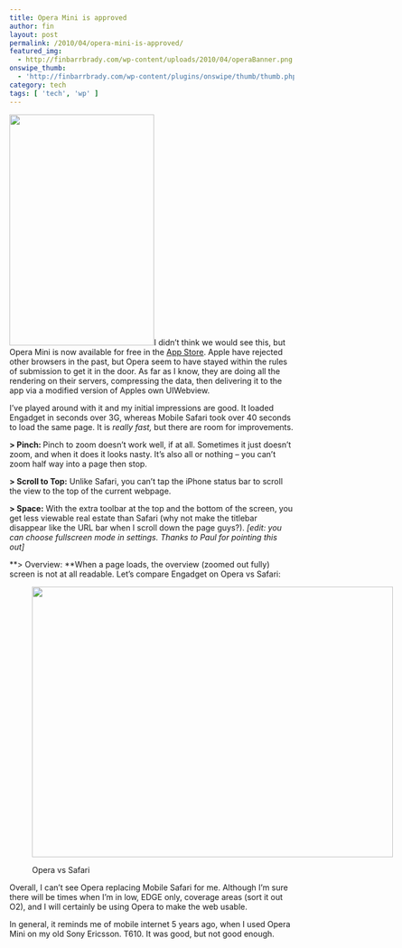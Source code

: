```yaml
---
title: Opera Mini is approved
author: fin
layout: post
permalink: /2010/04/opera-mini-is-approved/
featured_img:
  - http://finbarrbrady.com/wp-content/uploads/2010/04/operaBanner.png
onswipe_thumb:
  - 'http://finbarrbrady.com/wp-content/plugins/onswipe/thumb/thumb.php?src=http://finbarrbrady.com/wp-content/uploads/2010/04/opera-mini-iphone-appstore.jpg&amp;w=600&amp;h=800&amp;zc=1&amp;q=75&amp;f=0'
category: tech
tags: [ 'tech', 'wp' ]
---
```

<img class="alignright size-full wp-image-267" title="opera-mini-iphone-appstore" src="http://finbarrbrady.com/wp-content/uploads/2010/04/opera-mini-iphone-appstore.jpg" alt="" width="256" height="409" />I didn&#8217;t think we would see this, but Opera Mini is now available for free in the [App Store][1].<!--more--> Apple have rejected other browsers in the past, but Opera seem to have stayed within the rules of submission to get it in the door. As far as I know, they are doing all the rendering on their servers, compressing the data, then delivering it to the app via a modified version of Apples own UIWebview.

I&#8217;ve played around with it and my initial impressions are good. It loaded Engadget in seconds over 3G, whereas Mobile Safari took over 40 seconds to load the same page. It is *really fast,* but there are room for improvements.

**> Pinch: <span style="font-weight: normal;">Pinch to zoom doesn&#8217;t work well, if at all. Sometimes it just doesn&#8217;t zoom, and when it does it looks nasty. It&#8217;s also all or nothing &#8211; you can&#8217;t zoom half way into a page then stop.</span>**

**> Scroll to Top:** Unlike Safari, you can&#8217;t tap the iPhone status bar to scroll the view to the top of the current webpage.

**> Space:** With the extra toolbar at the top and the bottom of the screen, you get less viewable real estate than Safari (why not make the titlebar disappear like the URL bar when I scroll down the page guys?). *[edit: you can choose fullscreen mode in settings. Thanks to Paul for pointing this out]*

**> Overview: **When a page loads, the overview (zoomed out fully) screen is not at all readable. Let&#8217;s compare Engadget on Opera vs Safari:<figure id="attachment_250" style="width: 639px;" class="wp-caption aligncenter">

<img class="size-full wp-image-250" title="SafariOpera" src="http://finbarrbrady.com/wp-content/uploads/2010/04/SafariOpera.png" alt="" width="639" height="479" /><figcaption class="wp-caption-text">Opera vs Safari</figcaption></figure>

Overall, I can&#8217;t see Opera replacing Mobile Safari for me. Although I&#8217;m sure there will be times when I&#8217;m in low, EDGE only, coverage areas (sort it out O2), and I will certainly be using Opera to make the web usable.

In general, it reminds me of mobile internet 5 years ago, when I used Opera Mini on my old Sony Ericsson. T610. It was good, but not good enough.

 [1]: http://itunes.apple.com/us/app/opera-mini-web-browser/id363729560?mt=8
